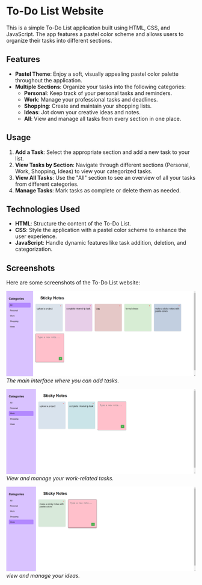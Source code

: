 # To-Do List Website

This is a simple To-Do List application built using HTML, CSS, and JavaScript. The app features a pastel color scheme and allows users to organize their tasks into different sections.

## Features

- **Pastel Theme**: Enjoy a soft, visually appealing pastel color palette throughout the application.
- **Multiple Sections**: Organize your tasks into the following categories:
  - **Personal**: Keep track of your personal tasks and reminders.
  - **Work**: Manage your professional tasks and deadlines.
  - **Shopping**: Create and maintain your shopping lists.
  - **Ideas**: Jot down your creative ideas and notes.
  - **All**: View and manage all tasks from every section in one place.

## Usage

1. **Add a Task**: Select the appropriate section and add a new task to your list.
2. **View Tasks by Section**: Navigate through different sections (Personal, Work, Shopping, Ideas) to view your categorized tasks.
3. **View All Tasks**: Use the "All" section to see an overview of all your tasks from different categories.
4. **Manage Tasks**: Mark tasks as complete or delete them as needed.

## Technologies Used

- **HTML**: Structure the content of the To-Do List.
- **CSS**: Style the application with a pastel color scheme to enhance the user experience.
- **JavaScript**: Handle dynamic features like task addition, deletion, and categorization.

## Screenshots

Here are some screenshots of the To-Do List website:

![Home Page](./home%20page.png)
*The main interface where you can add tasks.*

![Work Section](./work%20notes.png)
*View and manage your work-related tasks.*

![Ideas Section](./ideas%20page.png)
*view and manage your ideas.*
